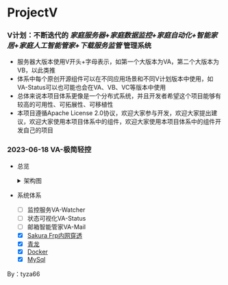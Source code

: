 # ProjectV
### V计划：不断迭代的 *家庭服务器+家庭数据监控+家庭自动化+智能家居+家庭人工智能管家+下载服务监管* 管理系统

- 服务器大版本使用V开头+字母表示，如第一个大版本为VA，第二个大版本为VB，以此类推
- 体系中每个原创开源组件可以在不同应用场景和不同V计划版本中使用，如VA-Status可以也可能也会在VA、VB、VC等版本中使用
- 总体来说本项目体系更像是一个分布式系统，并且开发者希望这个项目能够有较高的可用性、可拓展性、可移植性
- 本项目遵循Apache License 2.0协议，欢迎大家参与开发，欢迎大家提出建议，欢迎大家使用本项目体系中的组件，欢迎大家使用本项目体系中的组件开发自己的项目

### 2023-06-18 VA-极简轻控
- 总览
    <details><summary>架构图</summary></details>

- 系统体系
  - [ ] 监控服务VA-Watcher
  - [ ] 状态可视化VA-Status
  - [ ] 邮箱智能管家VA-Mail
  - [x] [Sakura Frp内网穿透](https://www.natfrp.com/)
  - [x] [青龙](https://github.com/whyour/qinglong)
  - [x] [Docker](https://www.docker.com/)
  - [x] [MySql](https://www.mysql.com/)  

By：tyza66